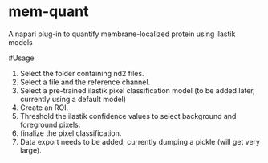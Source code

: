 # mem-quant
A napari plug-in to quantify membrane-localized protein using ilastik models

#Usage
1. Select the folder containing nd2 files. 
2. Select a file and the reference channel.
3. Select a pre-trained ilastik pixel classification model (to be added later, currently using a default model)
4. Create an ROI.
5. Threshold the ilastik confidence values to select background and foreground pixels.
6. finalize the pixel classification. 
7. Data export needs to be added; currently dumping a pickle (will get very large).
